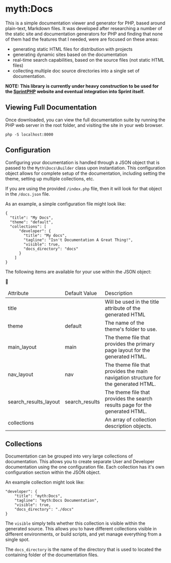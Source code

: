 # myth:Docs

This is a simple documentation viewer and generator for PHP, based around plain-text, Markdown files. It was developed after researching a number of the static site and documentation generators for PHP and finding that none of them had the features that I needed, were are focused on these areas: 

- generating static HTML files for distribution with projects
- generating dynamic sites based on the documentation
- real-time search capabilities, based on the source files (not static HTML files)
- collecting multiple doc source directories into a single set of documentation.

**NOTE: This library is currently under heavy construction to be used for the [SprintPHP](http://sprintphp.com) website and eventual integration into Sprint itself.**

## Viewing Full Documentation

Once downloaded, you can view the full documentation suite by running the PHP web server in the root folder, and visiting the site in your web browser. 

```
php -S localhost:8000
```

## Configuration

Configuring your documentation is handled through a JSON object that is passed to the `Myth\Docs\Builder` class upon instantiation. This configuration object allows for complete setup of the documentation, including setting the theme, setting up multiple collections, etc. 

If you are using the provided `/index.php` file, then it will look for that object in the  `/docs.json` file. 

As an example, a simple configuration file might look like: 

```
{
  "title": "My Docs",
  "theme": "default",
  "collections": [
	  "developer": {
		"title": "My docs",
		"tagline": "Isn't Documentation A Great Thing!",
		"visible": true,
		"docs_directory": "docs"
	  }
	]
}
```

The following items are available for your use within the JSON object: 

<table>
<thead>
	<tr>
		<td>Attribute</td>
		<td>Default Value</td>
		<td>Description</td>
	</tr>
</thead>
<tbody>
	<tr>
		<td>title</td>
		<td></td>
		<td>Will be used in the title attribute of the generated HTML</td>
	</tr>
	<tr>
		<td>theme</td>
		<td>default</td>
		<td>The name of the theme's folder to use. </td>
	</tr>
	<tr>
		<td>main_layout</td>
		<td>main</td>
		<td>The theme file that provides the primary page layout for the generated HTML.</td>
	</tr>
	<tr>
		<td>nav_layout</td>
		<td>nav</td>
		<td>The theme file that provides the main navigation structure for the generated HTML.</td>
	</tr>
	<tr>
		<td>search_results_layout</td>
		<td>search_results</td>
		<td>The theme file that provides the search results page for the generated HTML.</td>
	</tr>
	<tr>
		<td>collections</td>
		<td></td>
		<td>An array of collection description objects.</td>
	</tr>
</tbody>
</table>


## Collections
Documentation can be grouped into very large collections of documentation. This allows you to create separate User and Developer documentation using the one configuration file. Each collection has it's own configuration section within the JSON object. 

An example collection might look like: 

```
"developer": {
	"title": "myth:Docs",
	"tagline": "myth:Docs Documentation",
	"visible": true,
	"docs_directory": "./docs"
}
```

The `visible` simply tells whether this collection is visible within the generated source. This allows you to have different collections visible in different environments, or build scripts, and yet manage everything from a single spot. 

The `docs_directory` is the name of the directory that is used to located the containing folder of the documentation files.